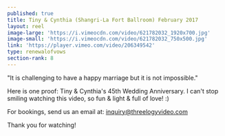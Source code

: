 ```yaml
---
published: true
title: Tiny & Cynthia (Shangri-La Fort Ballroom) February 2017
layout: reel
image-large: 'https://i.vimeocdn.com/video/621782032_1920x700.jpg'
image-small: 'https://i.vimeocdn.com/video/621782032_750x500.jpg'
link: 'https://player.vimeo.com/video/206349542'
type: renewalofvows
section-rank: 8
---
```

"It is challenging to have a happy marriage but it is not impossible."

Here is one proof: Tiny & Cynthia's 45th Wedding Anniversary. I can't stop smiling watching this video, so fun & light & full of love! :)

For bookings, send us an email at: inquiry@threelogyvideo.com

Thank you for watching!